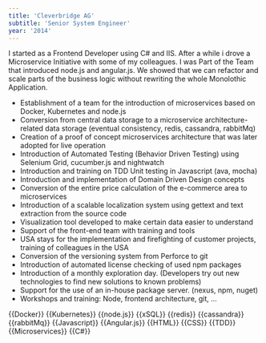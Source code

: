 ```yaml
---
title: 'Cleverbridge AG'
subtitle: 'Senior System Engineer'
year: '2014'
---
```


I started as a Frontend Developer using C# and IIS. After a while i drove a Microservice Initiative with some of my colleagues. I was Part of the Team that introduced node.js and angular.js. We showed that we can refactor and scale parts of the business logic without rewriting the whole Monolothic Application.

* Establishment of a team for the introduction of microservices based on Docker, Kubernetes and node.js
* Conversion from central data storage to a microservice architecture-related data storage (eventual consistency, redis, cassandra, rabbitMq)
* Creation of a proof of concept microservices architecture that was later adopted for live operation
* Introduction of Automated Testing (Behavior Driven Testing) using Selenium Grid, cucumber.js and nightwatch
* Introduction and training on TDD Unit testing in Javascript (ava, mocha)
* Introduction and implementation of Domain Driven Design concepts
* Conversion of the entire price calculation of the e-commerce area to microservices
* Introduction of a scalable localization system using gettext and text extraction from the source code
* Visualization tool developed to make certain data easier to understand
* Support of the front-end team with training and tools
* USA stays for the implementation and firefighting of customer projects, training of colleagues in the USA
* Conversion of the versioning system from Perforce to git
* Introduction of automated license checking of used npm packages
* Introduction of a monthly exploration day. (Developers try out new technologies to find new solutions to known problems)
* Support for the use of an in-house package server. (nexus, npm, nuget)
* Workshops and training: Node, frontend architecture, git, ...

{{Docker}}
{{Kubernetes}}
{{node.js}}
{{xSQL}}
{{redis}}
{{cassandra}}
{{rabbitMq}}
{{Javascript}}
{{Angular.js}}
{{HTML}}
{{CSS}}
{{TDD}}
{{Microservices}}
{{C#}}
